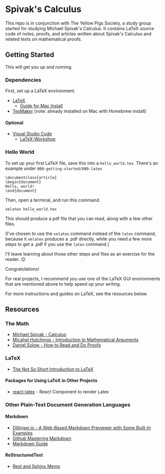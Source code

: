 # Spivak's Calculus

This repo is in conjunction with The Yellow Pigs Society, a study group started for studying Michael Spivak's Calculus.
It contains LaTeX source code of notes, proofs, and articles written about Spivak's Calculus and related texts on mathematical proofs.

## Getting Started

This will get you up and running.

### Dependencies

First, set up a LaTeX environment.

- [LaTeX](https://www.latex-project.org/)
    - [Guide for Mac Install](https://sourabhbajaj.com/mac-setup/LaTeX/)
- [TexMaker](https://www.xm1math.net/texmaker/index.html) (note: already installed on Mac with Homebrew install)

#### Optional

- [Visual Studio Code](https://code.visualstudio.com/)
    - [LaTeX-Workshop](https://github.com/James-Yu/LaTeX-Workshop)

### Hello World

To set up your first LaTeX file, save this into a `hello_world.tex`. There's an example under `000-getting-started/000-latex`

```
\documentclass{article}
\begin{document}
Hello, world!
\end{document}
```

Then, open a terminal, and run this command.

```
xelatex hello_world.tex
```

This should produce a pdf file that you can read, along with a few other files. 

(I've chosen to use the `xelatex` command instead of the `latex` command, because it `xelatex` produces a .pdf directly, while you need a few more steps to get a .pdf if you use the `latex` command.)

I'll leave learning about those other steps and files as an exercise for the reader. 😉

Congratulations!

For real projects, I recommend you use one of the LaTeX GUI environments that are mentioned above to help speed up your writing.

For more instructions and guides on LaTeX, see the resources below.


## Resources

### The Math

- [Michael Spivak - Calculus](https://www.amazon.com/Calculus-Michael-Spivak/dp/0521867444/)
- [Micahel Hutchings - Introduction to Mathematical Arguments](https://math.berkeley.edu/~hutching/teach/proofs.pdf?fbclid=IwAR2dnYJ0OoC0EJRpgnEfqpoe870-tOVH0ePSn5FEywvKnpXv1XxdYNMEQtQ)
- [Daniel Solow - How to Read and Do Proofs](https://www.amazon.com/How-Read-Proofs-Introduction-Mathematical/dp/1118164024)

### LaTeX

- [The Not So Short Introduction to LaTeX](https://tobi.oetiker.ch/lshort/lshort.pdf)


#### Packages for Using LaTeX in Other Projects

- [react-latex]([https://github.com/zzish/react-latex) - React Component to render Latex

### Other Plain-Text Document Generation Languages

#### Markdown

- [Dillinger.io - A Web-Based Markdown Previewer with Some Built-In Examples](https://dillinger.io/)
- [Github Mastering Markdown](https://guides.github.com/features/mastering-markdown/)
- [Markdown Guide](https://www.markdownguide.org/getting-started/)

#### ReStructuredText

- [Rest and Sphinx Memo](https://rest-sphinx-memo.readthedocs.io/en/latest/intro.html)
